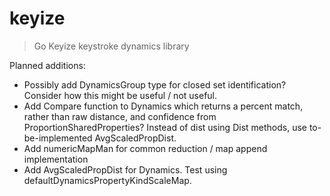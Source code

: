 # keyize
> Go Keyize keystroke dynamics library

Planned additions:
- Possibly add DynamicsGroup type for closed set identification? Consider how this might be useful / not useful.
- Add Compare function to Dynamics which returns a percent match, rather than raw distance, and confidence from ProportionSharedProperties? Instead of dist using Dist methods, use to-be-implemented AvgScaledPropDist.
- Add numericMapMan for common reduction / map append implementation
- Add AvgScaledPropDist for Dynamics. Test using defaultDynamicsPropertyKindScaleMap.
